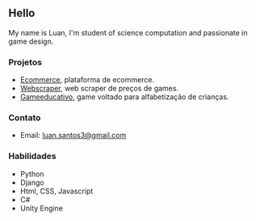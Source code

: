 ## Hello

My name is Luan, I'm student of science computation and passionate in game design.

### Projetos
- [Ecommerce](https://www.google.com), plataforma de ecommerce.
- [Webscraper](https://www.github.com), web scraper de preços de games.
- [Gameeducativo](https://www.wikipedia.org), game voltado para alfabetização de crianças.

### Contato

- Email: luan.santos3@gmail.com

### Habilidades

- Python
- Django
- Html, CSS, Javascript
- C#
- Unity Engine

